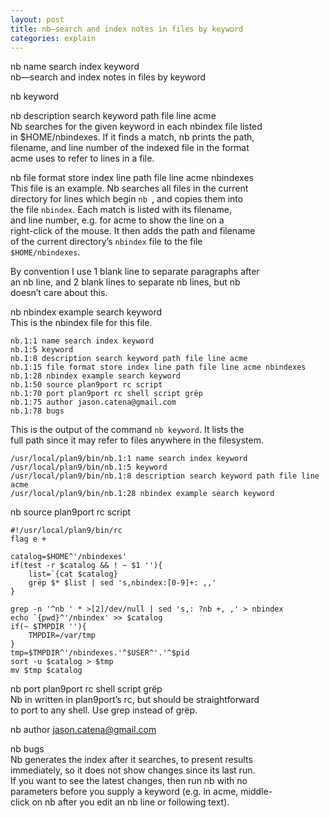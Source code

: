 ```yaml
---
layout: post
title: nb—search and index notes in files by keyword 
categories: explain
---
```

nb name search index keyword  
nb—search and index notes in files by keyword  


nb keyword  


nb description search keyword path file line acme  
Nb searches for the given keyword in each nbindex file listed  
in $HOME/nbindexes.  If it finds a match, nb prints the path,  
filename, and line number of the indexed file in the format  
acme uses to refer to lines in a file.  


nb file format store index line path file line acme nbindexes  
This file is an example.  Nb searches all files in the current  
directory for lines which begin `nb `, and copies them into  
the file `nbindex`.  Each match is listed with its filename,  
and line number, e.g.  for acme to show the line on a  
right-click of the mouse.  It then adds the path and filename  
of the current directory’s `nbindex` file to the file  
`$HOME/nbindexes`.  

By convention I use 1 blank line to separate paragraphs after  
an nb line, and 2 blank lines to separate nb lines, but nb  
doesn’t care about this.  


nb nbindex example search keyword  
This is the nbindex file for this file.  

	nb.1:1 name search index keyword
	nb.1:5 keyword
	nb.1:8 description search keyword path file line acme
	nb.1:15 file format store index line path file line acme nbindexes
	nb.1:28 nbindex example search keyword
	nb.1:50 source plan9port rc script
	nb.1:70 port plan9port rc shell script grëp
	nb.1:75 author jason.catena@gmail.com
	nb.1:78 bugs

This is the output of the command `nb keyword`.  It lists the  
full path since it may refer to files anywhere in the filesystem.   

	/usr/local/plan9/bin/nb.1:1 name search index keyword
	/usr/local/plan9/bin/nb.1:5 keyword
	/usr/local/plan9/bin/nb.1:8 description search keyword path file line acme
	/usr/local/plan9/bin/nb.1:28 nbindex example search keyword


nb source plan9port rc script  

	#!/usr/local/plan9/bin/rc
	flag e +
	
	catalog=$HOME^'/nbindexes'
	if(test -r $catalog && ! ~ $1 ''){
		list=`{cat $catalog}
		grëp $* $list | sed 's,nbindex:[0-9]+: ,,'
	}
	
	grep -n '^nb ' * >[2]/dev/null | sed 's,: ?nb +, ,' > nbindex
	echo `{pwd}^'/nbindex' >> $catalog
	if(~ $TMPDIR ''){
		TMPDIR=/var/tmp
	}
	tmp=$TMPDIR^'/nbindexes.'^$USER^'.'^$pid
	sort -u $catalog > $tmp
	mv $tmp $catalog


nb port plan9port rc shell script grëp  
Nb in written in plan9port’s rc, but should be straightforward  
to port to any shell.  Use grep instead of grëp.  


nb author jason.catena@gmail.com  


nb bugs  
Nb generates the index after it searches, to present results  
immediately, so it does not show changes since its last run.  
If you want to see the latest changes, then run nb with no  
parameters before you supply a keyword (e.g.  in acme, middle-  
click on nb after you edit an nb line or following text).  
